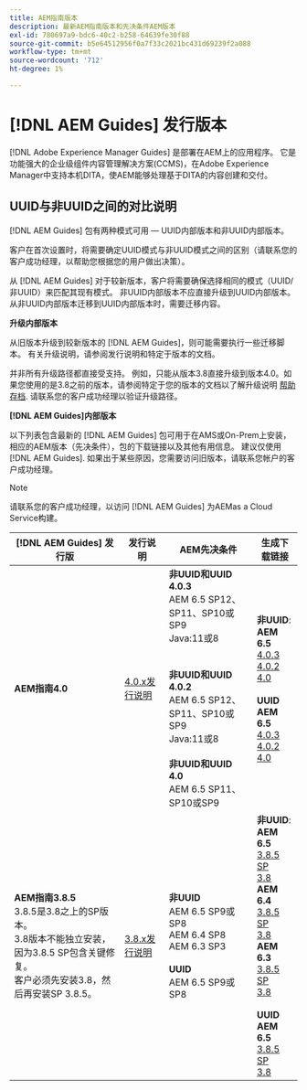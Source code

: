 ```yaml
---
title: AEM指南版本
description: 最新AEM指南版本和先决条件AEM版本
exl-id: 780697a9-bdc6-40c2-b258-64639fe30f88
source-git-commit: b5e64512956f0a7f33c2021bc431d69239f2a088
workflow-type: tm+mt
source-wordcount: '712'
ht-degree: 1%

---
```


# [!DNL AEM Guides] 发行版本

[!DNL Adobe Experience Manager Guides] 是部署在AEM上的应用程序。 它是功能强大的企业级组件内容管理解决方案(CCMS)，在Adobe Experience Manager中支持本机DITA，使AEM能够处理基于DITA的内容创建和交付。

## UUID与非UUID之间的对比说明

[!DNL AEM Guides] 包有两种模式可用 — UUID内部版本和非UUID内部版本。

客户在首次设置时，将需要确定UUID模式与非UUID模式之间的区别（请联系您的客户成功经理，以帮助您根据您的用户做出决策）。

从 [!DNL AEM Guides] 对于较新版本，客户将需要确保选择相同的模式（UUID/非UUID）来匹配其现有模式。 非UUID内部版本不应直接升级到UUID内部版本。 从非UUID内部版本迁移到UUID内部版本时，需要迁移内容。

**升级内部版本**

从旧版本升级到较新版本的 [!DNL AEM Guides]，则可能需要执行一些迁移脚本。 有关升级说明，请参阅发行说明和特定于版本的文档。

并非所有升级路径都直接受支持。 例如，只能从版本3.8直接升级到版本4.0。如果您使用的是3.8之前的版本，请参阅特定于您的版本的文档以了解升级说明 [帮助存档](https://helpx.adobe.com/xml-documentation-for-experience-manager/archive.html).
请联系您的客户成功经理以验证升级路径。

**[!DNL AEM Guides]内部版本**

以下列表包含最新的 [!DNL AEM Guides] 包可用于在AMS或On-Prem上安装，相应的AEM版本（先决条件），包的下载链接以及其他有用信息。 建议仅使用 [!DNL AEM Guides]. 如果出于某些原因，您需要访问旧版本，请联系您帐户的客户成功经理。

>[!NOTE]
>
>请联系您的客户成功经理，以访问 [!DNL AEM Guides] 为AEMas a Cloud Service构建。

| [!DNL AEM Guides] 发行版 | 发行说明 | AEM先决条件 | 生成下载链接 |
|---|---|---|---|
| **AEM指南4.0** | [4.0.x发行说明](https://helpx.adobe.com/xml-documentation-for-experience-manager/release-note/release-notes-xml-documentation-solution-4-0.html) | **非UUID和UUID 4.0.3**<br> AEM 6.5 SP12、SP11、SP10或SP9 <br>Java:11或8 <br><br> <br>**非UUID和UUID 4.0.2** <br> AEM 6.5 SP12、SP11、SP10或SP9 <br>Java:11或8 <br><br> **非UUID和UUID 4.0** <br> AEM 6.5 SP11、SP10或SP9 | **非UUID**: <br> **AEM 6.5** <br>[4.0.3](https://experience.adobe.com/#/downloads/content/software-distribution/en/aem.html?package=%2Fcontent%2Fsoftware-distribution%2Fen%2Fdetails.html%2Fcontent%2Fdam%2Faem%2Fpublic%2Faemdox%2F4-0-3%2F4-0-2-non-uuid%2Fcom.adobe.fmdita-6.5-hotfix-4.0.3.1.zip)<br>[4.0.2](https://experience.adobe.com/#/downloads/content/software-distribution/en/aem.html?package=%2Fcontent%2Fsoftware-distribution%2Fen%2Fdetails.html%2Fcontent%2Fdam%2Faem%2Fpublic%2Faemdox%2F4-0-2%2F4-0-2-non-uuid%2Fcom.adobe.fmdita-6.5-sp-4.0.2.10.zip)  <br> [4.0](https://experience.adobe.com/#/downloads/content/software-distribution/en/aem.html?package=/content/software-distribution/en/details.html/content/dam/aem/public/aemdox/4-0/4-0-non-uuid/com.adobe.fmdita-6.5-4.0.70.zip)  <br><br> **UUID** <br>**AEM 6.5**  <br>[4.0.3](https://experience.adobe.com/#/downloads/content/software-distribution/en/aem.html?package=%2Fcontent%2Fsoftware-distribution%2Fen%2Fdetails.html%2Fcontent%2Fdam%2Faem%2Fpublic%2Faemdox%2F4-0-3%2F4-0-3-uuid%2Fcom.adobe.fmdita.uuid-6.5-hotfix-4.0.3.1.zip) <br>[4.0.2](https://experience.adobe.com/#/downloads/content/software-distribution/en/aem.html?package=%2Fcontent%2Fsoftware-distribution%2Fen%2Fdetails.html%2Fcontent%2Fdam%2Faem%2Fpublic%2Faemdox%2F4-0-2%2F4-0-2-uuid%2Fcom.adobe.fmdita.uuid-6.5-sp-4.0.2.10.zip)<br> [4.0](https://experience.adobe.com/#/downloads/content/software-distribution/en/aem.html?package=/content/software-distribution/en/details.html/content/dam/aem/public/aemdox/4-0/4-0-uuid/com.adobe.fmdita-6.5-uuid-4.0.70.zip) |
| **AEM指南3.8.5** <br> 3.8.5是3.8之上的SP版本。 <br>3.8版本不能独立安装，因为3.8.5 SP包含关键修复。 <br>客户必须先安装3.8，然后再安装SP 3.8.5。 | [3.8.x发行说明](https://helpx.adobe.com/xml-documentation-for-experience-manager/release-note/release-notes-xml-documentation-solution-3-8.html) | **非UUID** <br> AEM 6.5 SP9或SP8 <br> AEM 6.4 SP8 <br> AEM 6.3 SP3 <br><br> **UUID** <br> AEM 6.5 SP9或SP8 | **非UUID**: <br> **AEM 6.5** <br> [3.8.5 SP](https://experience.adobe.com/#/downloads/content/software-distribution/en/aem.html?package=/content/software-distribution/en/details.html/content/dam/aem/public/aemdox/3-8-5/com.adobe.fmdita-6.5-hotfix-3.8.5.2.zip) <br>[3.8](https://experience.adobe.com/#/downloads/content/software-distribution/en/aem.html?package=/content/software-distribution/en/details.html/content/dam/aem/public/aemdox/3-8/com.adobe.fmdita-6.5-3.8.166.zip)<br> **AEM 6.4** <br> [3.8.5 SP](https://experience.adobe.com/#/downloads/content/software-distribution/en/aem.html?package=/content/software-distribution/en/details.html/content/dam/aem/public/aemdox/3-8-5/com.adobe.fmdita-6.4-hotfix-3.8.5.1.zip) <br>[3.8](https://experience.adobe.com/#/downloads/content/software-distribution/en/aem.html?package=/content/software-distribution/en/details.html/content/dam/aem/public/aemdox/3-8/com.adobe.fmdita-6.4-3.8.166.zip) <br> **AEM 6.3** <br> [3.8.5 SP](https://experience.adobe.com/#/downloads/content/software-distribution/en/aem.html?package=/content/software-distribution/en/details.html/content/dam/aem/public/aemdox/3-8-5/com.adobe.fmdita-6.3-hotfix-3.8.5.1.zip) <br>[3.8](https://experience.adobe.com/#/downloads/content/software-distribution/en/aem.html?package=/content/software-distribution/en/details.html/content/dam/aem/public/aemdox/3-8/com.adobe.fmdita-6.3-3.8.166.zip) <br><br> **UUID** <br>**AEM 6.5** <br> [3.8.5 SP](https://experience.adobe.com/#/downloads/content/software-distribution/en/aem.html?package=/content/software-distribution/en/details.html/content/dam/aem/public/aemdox/3-8-5uuid/com.adobe.fmdita.uuid-6.5-hotfix-3.8.5.2.zip) <br> [3.8](https://experience.adobe.com/#/downloads/content/software-distribution/en/aem.html?package=/content/software-distribution/en/details.html/content/dam/aem/public/aemdox/3-8uuid/com.adobe.fmdita.uuid-6.5-3.8.168.zip) |
